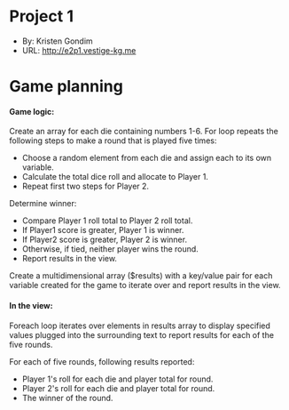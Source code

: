 # Project 1
+ By: Kristen Gondim
+ URL: <http://e2p1.vestige-kg.me>

# Game planning
#### Game logic:
Create an array for each die containing numbers 1-6.
For loop repeats the following steps to make a round that is played five times:
+ Choose a random element from each die and assign each to its own variable.
+ Calculate the total dice roll and allocate to Player 1.
+ Repeat first two steps for Player 2.

Determine winner:
+ Compare Player 1 roll total to Player 2 roll total. 
+ If Player1 score is greater, Player 1 is winner. 
+ If Player2 score is greater, Player 2 is winner.
+ Otherwise, if tied, neither player wins the round. 
+ Report results in the view. 

Create a multidimensional array ($results) with a key/value pair for each variable created for the game to iterate over and report results in the view.
#### In the view:
Foreach loop iterates over elements in results array to display specified values plugged into the surrounding text to report results for each of the five rounds.

For each of five rounds, following results reported: 
+ Player 1's roll for each die and player total for round.
+ Player 2's roll for each die and player total for round.
+ The winner of the round.



